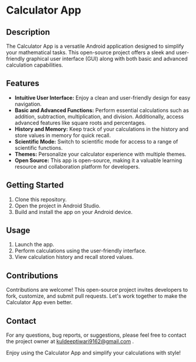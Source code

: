 # Calculator App

## Description

The Calculator App is a versatile Android application designed to simplify your mathematical tasks. This open-source project offers a sleek and user-friendly graphical user interface (GUI) along with both basic and advanced calculation capabilities.

## Features

- **Intuitive User Interface:** Enjoy a clean and user-friendly design for easy navigation.
- **Basic and Advanced Functions:** Perform essential calculations such as addition, subtraction, multiplication, and division. Additionally, access advanced features like square roots and percentages.
- **History and Memory:** Keep track of your calculations in the history and store values in memory for quick recall.
- **Scientific Mode:** Switch to scientific mode for access to a range of scientific functions.
- **Themes:** Personalize your calculator experience with multiple themes.
- **Open Source:** This app is open-source, making it a valuable learning resource and collaboration platform for developers.

## Getting Started

1. Clone this repository.
2. Open the project in Android Studio.
3. Build and install the app on your Android device.

## Usage

1. Launch the app.
2. Perform calculations using the user-friendly interface.
3. View calculation history and recall stored values.

## Contributions

Contributions are welcome! This open-source project invites developers to fork, customize, and submit pull requests. Let's work together to make the Calculator App even better.


## Contact

For any questions, bug reports, or suggestions, please feel free to contact the project owner at kuldeeptiwari9162@gmail.com .

Enjoy using the Calculator App and simplify your calculations with style!

